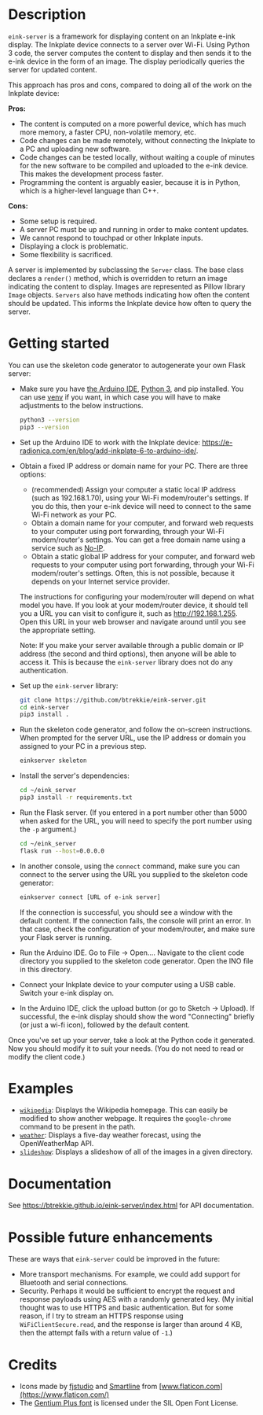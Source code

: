 # Description
`eink-server` is a framework for displaying content on an Inkplate e-ink
display. The Inkplate device connects to a server over Wi-Fi. Using Python 3
code, the server computes the content to display and then sends it to the e-ink
device in the form of an image. The display periodically queries the server for
updated content.

This approach has pros and cons, compared to doing all of the work on the
Inkplate device:

**Pros:**

* The content is computed on a more powerful device, which has much more memory,
  a faster CPU, non-volatile memory, etc.
* Code changes can be made remotely, without connecting the Inkplate to a PC and
  uploading new software.
* Code changes can be tested locally, without waiting a couple of minutes for
  the new software to be compiled and uploaded to the e-ink device. This makes
  the development process faster.
* Programming the content is arguably easier, because it is in Python, which is
  a higher-level language than C++.

**Cons:**

* Some setup is required.
* A server PC must be up and running in order to make content updates.
* We cannot respond to touchpad or other Inkplate inputs.
* Displaying a clock is problematic.
* Some flexibility is sacrificed.

A server is implemented by subclassing the `Server` class. The base class
declares a `render()` method, which is overridden to return an image indicating
the content to display. Images are represented as Pillow library `Image`
objects. `Servers` also have methods indicating how often the content should be
updated. This informs the Inkplate device how often to query the server.

# Getting started
You can use the skeleton code generator to autogenerate your own Flask server:

* Make sure you have [the Arduino IDE](https://www.arduino.cc/en/software),
  [Python 3](https://www.python.org/downloads/), and pip installed. You can use
  [venv](https://docs.python.org/3/tutorial/venv.html) if you want, in which
  case you will have to make adjustments to the below instructions.

  ```bash
  python3 --version
  pip3 --version
  ```

* Set up the Arduino IDE to work with the Inkplate device:
  <https://e-radionica.com/en/blog/add-inkplate-6-to-arduino-ide/>.
* Obtain a fixed IP address or domain name for your PC. There are three options:
    * (recommended) Assign your computer a static local IP address (such as
      192.168.1.70), using your Wi-Fi modem/router's settings. If you do this,
      then your e-ink device will need to connect to the same Wi-Fi network as
      your PC.
    * Obtain a domain name for your computer, and forward web requests to your
      computer using port forwarding, through your Wi-Fi modem/router's
      settings. You can get a free domain name using a service such as
      [No-IP](https://www.noip.com/).
    * Obtain a static global IP address for your computer, and forward web
      requests to your computer using port forwarding, through your Wi-Fi
      modem/router's settings. Often, this is not possible, because it depends
      on your Internet service provider.

  The instructions for configuring your modem/router will depend on what model
  you have. If you look at your modem/router device, it should tell you a URL
  you can visit to configure it, such as http://192.168.1.255. Open this URL in
  your web browser and navigate around until you see the appropriate setting.

  Note: If you make your server available through a public domain or IP address
  (the second and third options), then anyone will be able to access it. This is
  because the `eink-server` library does not do any authentication.
* Set up the `eink-server` library:

  ```bash
  git clone https://github.com/btrekkie/eink-server.git
  cd eink-server
  pip3 install .
  ```

* Run the skeleton code generator, and follow the on-screen instructions. When
  prompted for the server URL, use the IP address or domain you assigned to your
  PC in a previous step.

  ```bash
  einkserver skeleton
  ```

* Install the server's dependencies:

  ```bash
  cd ~/eink_server
  pip3 install -r requirements.txt
  ```

* Run the Flask server. (If you entered in a port number other than 5000 when
  asked for the URL, you will need to specify the port number using the `-p`
  argument.)

  ```bash
  cd ~/eink_server
  flask run --host=0.0.0.0
  ```

* In another console, using the `connect` command, make sure you can connect to
  the server using the URL you supplied to the skeleton code generator:

  ```bash
  einkserver connect [URL of e-ink server]
  ```

  If the connection is successful, you should see a window with the default
  content. If the connection fails, the console will print an error. In that
  case, check the configuration of your modem/router, and make sure your Flask
  server is running.
* Run the Arduino IDE. Go to File -> Open.... Navigate to the client code
  directory you supplied to the skeleton code generator. Open the INO file in
  this directory.
* Connect your Inkplate device to your computer using a USB cable. Switch your
  e-ink display on.
* In the Arduino IDE, click the upload button (or go to Sketch -> Upload). If
  successful, the e-ink display should show the word "Connecting" briefly (or
  just a wi-fi icon), followed by the default content.

Once you've set up your server, take a look at the Python code it generated. Now
you should modify it to suit your needs. (You do not need to read or modify the
client code.)

# Examples
* [`wikipedia`](samples/wikipedia): Displays the Wikipedia homepage. This can
  easily be modified to show another webpage. It requires the `google-chrome`
  command to be present in the path.
* [`weather`](samples/weather): Displays a five-day weather forecast, using the
  OpenWeatherMap API.
* [`slideshow`](samples/slideshow): Displays a slideshow of all of the images in
  a given directory.

# Documentation
See <https://btrekkie.github.io/eink-server/index.html> for API documentation.

# Possible future enhancements
These are ways that `eink-server` could be improved in the future:

* More transport mechanisms. For example, we could add support for Bluetooth and
  serial connections.
* Security. Perhaps it would be sufficient to encrypt the request and response
  payloads using AES with a randomly generated key. (My initial thought was to
  use HTTPS and basic authentication. But for some reason, if I try to stream an
  HTTPS response using `WiFiClientSecure.read`, and the response is larger than
  around 4 KB, then the attempt fails with a return value of `-1`.)

# Credits
* Icons made by [fjstudio](https://www.flaticon.com/authors/fjstudio) and
  [Smartline](https://www.flaticon.com/authors/Smartline) from
  [www.flaticon.com](https://www.flaticon.com/)
* The [Gentium Plus font](https://software.sil.org/gentium/) is licensed under
  the SIL Open Font License.
